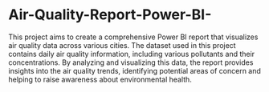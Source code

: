 # Air-Quality-Report-Power-BI-

This project aims to create a comprehensive Power BI report that visualizes air quality data across various cities. 
The dataset used in this project contains daily air quality information, including various pollutants and their concentrations. 
By analyzing and visualizing this data, the report provides insights into the air quality trends,
identifying potential areas of concern and helping to raise awareness about environmental health.
